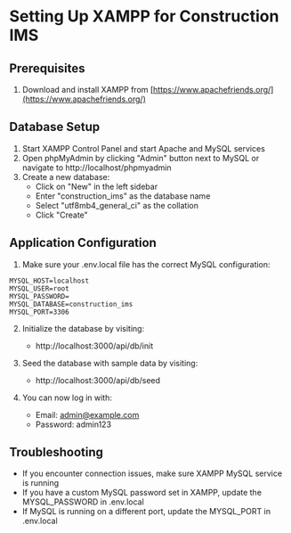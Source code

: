 # Setting Up XAMPP for Construction IMS

## Prerequisites
1. Download and install XAMPP from [https://www.apachefriends.org/](https://www.apachefriends.org/)

## Database Setup

1. Start XAMPP Control Panel and start Apache and MySQL services
2. Open phpMyAdmin by clicking "Admin" button next to MySQL or navigate to http://localhost/phpmyadmin
3. Create a new database:
   - Click on "New" in the left sidebar
   - Enter "construction_ims" as the database name
   - Select "utf8mb4_general_ci" as the collation
   - Click "Create"

## Application Configuration

1. Make sure your .env.local file has the correct MySQL configuration:
```
MYSQL_HOST=localhost
MYSQL_USER=root
MYSQL_PASSWORD=
MYSQL_DATABASE=construction_ims
MYSQL_PORT=3306
```

2. Initialize the database by visiting:
   - http://localhost:3000/api/db/init

3. Seed the database with sample data by visiting:
   - http://localhost:3000/api/db/seed

4. You can now log in with:
   - Email: admin@example.com
   - Password: admin123

## Troubleshooting

- If you encounter connection issues, make sure XAMPP MySQL service is running
- If you have a custom MySQL password set in XAMPP, update the MYSQL_PASSWORD in .env.local
- If MySQL is running on a different port, update the MYSQL_PORT in .env.local

